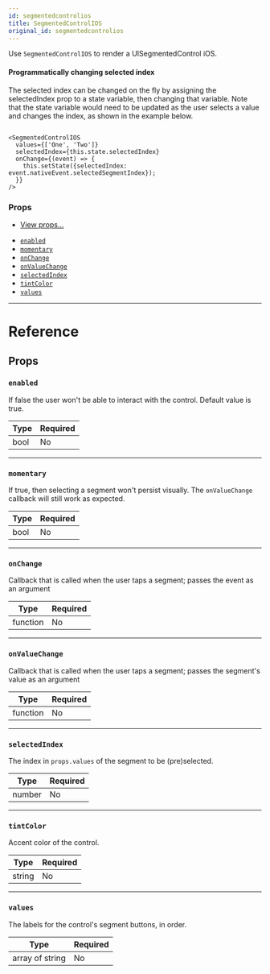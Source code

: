 ```yaml
---
id: segmentedcontrolios
title: SegmentedControlIOS
original_id: segmentedcontrolios
---
```


Use `SegmentedControlIOS` to render a UISegmentedControl iOS.

#### Programmatically changing selected index

The selected index can be changed on the fly by assigning the selectedIndex prop to a state variable, then changing that variable. Note that the state variable would need to be updated as the user selects a value and changes the index, as shown in the example below.

```

<SegmentedControlIOS
  values={['One', 'Two']}
  selectedIndex={this.state.selectedIndex}
  onChange={(event) => {
    this.setState({selectedIndex: event.nativeEvent.selectedSegmentIndex});
  }}
/>

```

### Props

- [View props...](view.md#props)

* [`enabled`](segmentedcontrolios.md#enabled)
* [`momentary`](segmentedcontrolios.md#momentary)
* [`onChange`](segmentedcontrolios.md#onchange)
* [`onValueChange`](segmentedcontrolios.md#onvaluechange)
* [`selectedIndex`](segmentedcontrolios.md#selectedindex)
* [`tintColor`](segmentedcontrolios.md#tintcolor)
* [`values`](segmentedcontrolios.md#values)

---

# Reference

## Props

### `enabled`

If false the user won't be able to interact with the control. Default value is true.

| Type | Required |
| ---- | -------- |
| bool | No       |

---

### `momentary`

If true, then selecting a segment won't persist visually. The `onValueChange` callback will still work as expected.

| Type | Required |
| ---- | -------- |
| bool | No       |

---

### `onChange`

Callback that is called when the user taps a segment; passes the event as an argument

| Type     | Required |
| -------- | -------- |
| function | No       |

---

### `onValueChange`

Callback that is called when the user taps a segment; passes the segment's value as an argument

| Type     | Required |
| -------- | -------- |
| function | No       |

---

### `selectedIndex`

The index in `props.values` of the segment to be (pre)selected.

| Type   | Required |
| ------ | -------- |
| number | No       |

---

### `tintColor`

Accent color of the control.

| Type   | Required |
| ------ | -------- |
| string | No       |

---

### `values`

The labels for the control's segment buttons, in order.

| Type            | Required |
| --------------- | -------- |
| array of string | No       |
